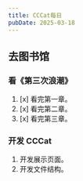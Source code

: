```yaml
---
title: CCCat每日
pubDate: 2025-03-18
---
```


## 去图书馆

### 看《第三次浪潮》

1. [x] 看完第一章。
2. [x] 看完第二章。
3. [x] 看完第三章。

### 开发 CCCat

1. 开发展示页面。
2. 开发文件结构。
